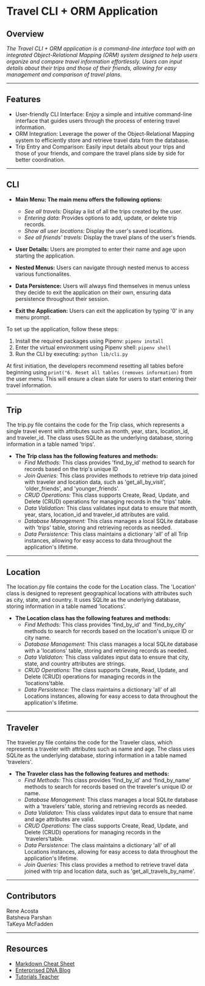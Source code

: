 # Travel CLI + ORM Application

## Overview

*The Travel CLI + ORM application is a command-line interface tool with an integrated Object-Relational Mapping (ORM) system designed to help users organize and compare travel information effortlessly. Users can input details about their trips and those of their friends, allowing for easy management and comparison of travel plans.*


---

## Features

- User-friendly CLI Interface: Enjoy a simple and intuitive command-line interface that guides users through the process of entering travel information.
- ORM Integration: Leverage the power of the Object-Relational Mapping system to efficiently store and retrieve travel data from the database.
- Trip Entry and Comparison: Easily input details about your trips and those of your friends, and compare the travel plans side by side for better coordination.

---

## CLI

- **Main Menu: The main menu offers the following options:**
  - *See all travels:* Display a list of all the trips created by the user.
  - *Entering data:* Provides options to add, update, or delete trip records.
  - *Show all user locations:* Display the user's saved locations.
  - *See all friends' travels:* Display the travel plans of the user's friends.

- **User Details:** Users are prompted to enter their name and age upon starting the application.
- **Nested Menus:** Users can navigate through nested menus to access various functionalites.
- **Data Persistence:** Users will always find themselves in menus unless they decide to exit the application on their own, ensuring data persistence throughout their session.
- **Exit the Application:** Users can exit the application by typing '0' in any menu prompt.

To set up the application, follow these steps:

1. Install the required packages using Pipenv: `pipenv install`
2. Enter the virtual environment using Pipenv shell: `pipenv shell`
3. Run the CLI by executing: `python lib/cli.py`

At first initiation, the developers recommend resetting all tables before beginning using `print("6. Reset all tables (removes information)` from the user menu. This will ensure a clean slate for users to start entering their travel information.

---
## Trip

The trip.py file contains the code for the Trip class, which represents a single travel event with attributes such as month, year, stars, location_id, and traveler_id. The class uses SQLite as the underlying database, storing information in a table named 'trips'.

- **The Trip class has the following features and methods:**
   - *Find Methods:* This class provides 'find_by_id' method to search for records based on the trip's unique ID
   - *Join Queries:* This class provides methods to retrieve trip data joined with traveler and location data, such as 'get_all_by_visit', 'older_friends', and 'younger_friends'.
   - *CRUD Operations:* This class supports Create, Read, Update, and Delete (CRUD) operations for managing records in the 'trips' table.
   - *Data Validation:* This class validates input data to ensure that month, year, stars, location_id and traveler_id attributes are valid.
   - *Database Management:* This class manages a local SQLite database with 'trips' table, storing and retrieving records as needed.
   - *Data Persistence:* This class maintains a dictionary 'all' of all Trip instances, allowing for easy access to data throughout the application's lifetime.
---


## Location

The location.py file contains the code for the Location class. The 'Location' class is designed to represent geographical locations with attributes such as city, state, and country. It uses SQLite as the underlying database, storing information in a table named 'locations'.

- **The Location class has the following features and methods:**
    - *Find Methods:* This class provides 'find_by_id' and 'find_by_city' methods to search for records based on the location's unique ID or city name.
    - *Database Management:* This class manages a local SQLite database with a 'locations' table, storing and retrieving records as needed.
    - *Data Validaton:* This class validates input data to ensure that city, state, and country attributes are strings.
    - *CRUD Operations:* The class supports Create, Read, Update, and Delete (CRUD) operations for managing records in the 'locations'table.
    - *Data Persistence:* The class maintains a dictionary 'all' of all Locations instances, allowing for easy access to data throughout the application's lifetime.

---

## Traveler

The traveler.py file contains the code for the Traveler class, which represents a traveler with attributes such as name and age. The class uses SQLite as the underlying database, storing information in a table named 'travelers'.

- **The Traveler class has the following features and methods:**
    - *Find Methods:* This class provides 'find_by_id' and 'find_by_name' methods to search for records based on the traveler's unique ID or name.
    - *Database Management:* This class manages a local SQLite database with a 'travelers' table, storing and retrieving records as needed.
    - *Data Validaton:* This class validates input data to ensure that name and age attributes are valid.
    - *CRUD Operations:* The class supports Create, Read, Update, and Delete (CRUD) operations for managing records in the 'travelers'table.
    - *Data Persistence:* The class maintains a dictionary 'all' of all Locations instances, allowing for easy access to data throughout the application's lifetime.
    - *Join Queries:* This class provides a method to retrieve travel data joined with trip and location data, such as 'get_all_travels_by_name'.
---

## Contributors

Rene Acosta\
Batsheva Parshan\
TaKeya McFadden

---

## Resources

- [Markdown Cheat Sheet](https://www.markdownguide.org/cheat-sheet/)
- [Enterprised DNA Blog](https://blog.enterprisedna.co/how-to-sort-a-list-alphabetically/)
- [Tutorials Teacher](https://www.tutorialsteacher.com/python/classmethod-decorator#google_vignette)
